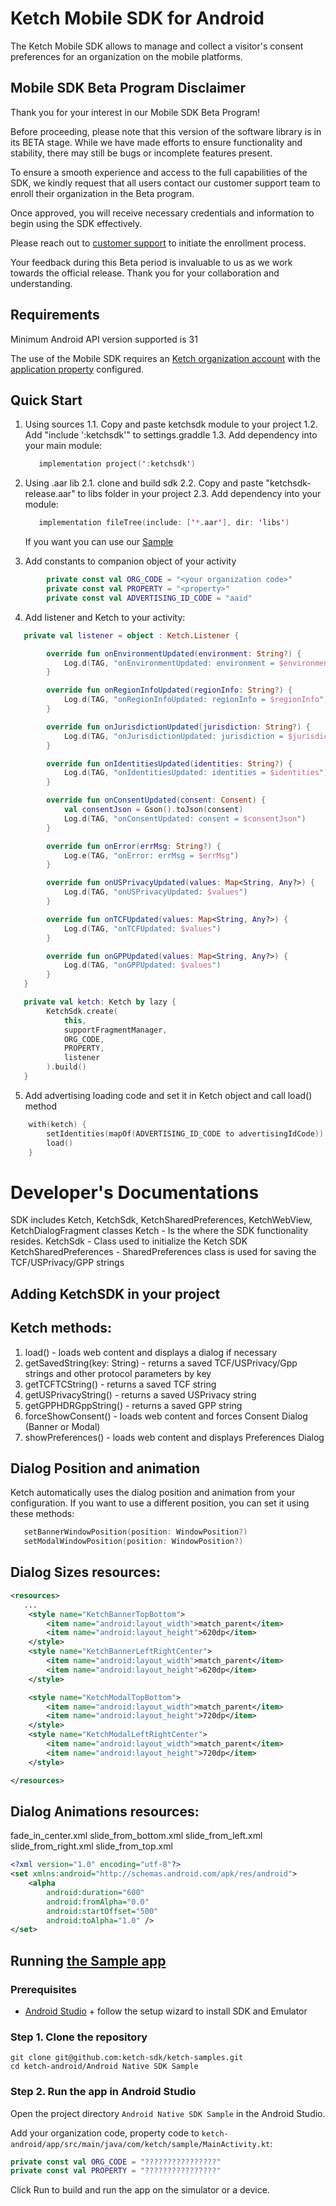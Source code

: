 # Ketch Mobile SDK for Android

The Ketch Mobile SDK allows to manage and collect a visitor's consent preferences for an organization on the mobile platforms.

## Mobile SDK Beta Program Disclaimer

Thank you for your interest in our Mobile SDK Beta Program!

Before proceeding, please note that this version of the software library is in its
BETA stage. While we have made efforts to ensure functionality and stability,
there may still be bugs or incomplete features present.

To ensure a smooth experience and access to the full capabilities of the SDK,
we kindly request that all users contact our customer support team
to enroll their organization in the Beta program.

Once approved, you will receive necessary credentials and information to begin
using the SDK effectively.

Please reach out to [customer support](mailto:support@ketch.com) to initiate the enrollment process.

Your feedback during this Beta period is invaluable to us as we work towards the official release.
Thank you for your collaboration and understanding.

## Requirements

Minimum Android API version supported is 31

The use of the Mobile SDK requires an [Ketch organization account](https://app.ketch.com/settings/organization)
with the [application property](https://app.ketch.com/deployment/applications)  configured.

## Quick Start

1. Using sources
   1.1. Copy and paste ketchsdk module to your project
   1.2. Add "include ':ketchsdk'" to settings.graddle
   1.3. Add dependency into your main module:
    ```kotlin
       implementation project(':ketchsdk')
    ```
2. Using .aar lib
   2.1. clone and build sdk
   2.2. Copy and paste "ketchsdk-release.aar" to libs folder in your project
   2.3. Add dependency into your module:
    ```kotlin
       implementation fileTree(include: ['*.aar'], dir: 'libs')
    ```
   If you want you can use our [Sample](https://github.com/ketch-sdk/ketch-samples)

3. Add constants to companion object of your activity
```kotlin
        private const val ORG_CODE = "<your organization code>"
        private const val PROPERTY = "<property>"
        private const val ADVERTISING_ID_CODE = "aaid"
```
4. Add listener and Ketch to your activity:
```kotlin
   private val listener = object : Ketch.Listener {

        override fun onEnvironmentUpdated(environment: String?) {
            Log.d(TAG, "onEnvironmentUpdated: environment = $environment")
        }

        override fun onRegionInfoUpdated(regionInfo: String?) {
            Log.d(TAG, "onRegionInfoUpdated: regionInfo = $regionInfo")
        }

        override fun onJurisdictionUpdated(jurisdiction: String?) {
            Log.d(TAG, "onJurisdictionUpdated: jurisdiction = $jurisdiction")
        }

        override fun onIdentitiesUpdated(identities: String?) {
            Log.d(TAG, "onIdentitiesUpdated: identities = $identities")
        }

        override fun onConsentUpdated(consent: Consent) {
            val consentJson = Gson().toJson(consent)
            Log.d(TAG, "onConsentUpdated: consent = $consentJson")
        }

        override fun onError(errMsg: String?) {
            Log.e(TAG, "onError: errMsg = $errMsg")
        }

        override fun onUSPrivacyUpdated(values: Map<String, Any?>) {
            Log.d(TAG, "onUSPrivacyUpdated: $values")
        }

        override fun onTCFUpdated(values: Map<String, Any?>) {
            Log.d(TAG, "onTCFUpdated: $values")
        }

        override fun onGPPUpdated(values: Map<String, Any?>) {
            Log.d(TAG, "onGPPUpdated: $values")
        }
   }

   private val ketch: Ketch by lazy {
        KetchSdk.create(
            this,
            supportFragmentManager,
            ORG_CODE,
            PROPERTY,
            listener
        ).build()
   }
```
5. Add advertising loading code and set it in Ketch object and call load() method
```kotlin
    with(ketch) {
        setIdentities(mapOf(ADVERTISING_ID_CODE to advertisingIdCode))
        load()
    }
```

# Developer's Documentations

SDK includes Ketch, KetchSdk, KetchSharedPreferences, KetchWebView, KetchDialogFragment classes 
Ketch - Is the where the SDK functionality resides. 
KetchSdk - Class used to initialize the Ketch SDK 
KetchSharedPreferences - SharedPreferences class is used for saving the TCF/USPrivacy/GPP strings

## Adding KetchSDK in your project

## Ketch methods:
1. load() - loads web content and displays a dialog if necessary
1. getSavedString(key: String) - returns a saved TCF/USPrivacy/Gpp strings and other protocol parameters by key
2. getTCFTCString() - returns a saved TCF string
3. getUSPrivacyString() - returns a saved USPrivacy string
4. getGPPHDRGppString() - returns a saved GPP string
5. forceShowConsent() - loads web content and forces Consent Dialog (Banner or Modal) 
6. showPreferences() - loads web content and displays Preferences Dialog

## Dialog Position and animation
Ketch automatically uses the dialog position and animation from your configuration.
If you want to use a different position, you can set it using these methods:
```kotlin
   setBannerWindowPosition(position: WindowPosition?)
   setModalWindowPosition(position: WindowPosition?)
```

## Dialog Sizes resources:
```xml
<resources>
   ...
    <style name="KetchBannerTopBottom">
        <item name="android:layout_width">match_parent</item>
        <item name="android:layout_height">620dp</item>
    </style>
    <style name="KetchBannerLeftRightCenter">
        <item name="android:layout_width">match_parent</item>
        <item name="android:layout_height">620dp</item>
    </style>

    <style name="KetchModalTopBottom">
        <item name="android:layout_width">match_parent</item>
        <item name="android:layout_height">720dp</item>
    </style>
    <style name="KetchModalLeftRightCenter">
        <item name="android:layout_width">match_parent</item>
        <item name="android:layout_height">720dp</item>
    </style>

</resources>
```
## Dialog Animations resources:
fade_in_center.xml
slide_from_bottom.xml
slide_from_left.xml
slide_from_right.xml
slide_from_top.xml

```xml
<?xml version="1.0" encoding="utf-8"?>
<set xmlns:android="http://schemas.android.com/apk/res/android">
    <alpha
        android:duration="600"
        android:fromAlpha="0.0"
        android:startOffset="500"
        android:toAlpha="1.0" />
</set>
```

## Running [the Sample app](https://github.com/ketch-sdk/ketch-samples) 

### Prerequisites
- [Android Studio](https://developer.android.com/studio) + follow the setup wizard to install SDK and Emulator

### Step 1. Clone the repository

```
git clone git@github.com:ketch-sdk/ketch-samples.git
cd ketch-android/Android Native SDK Sample
```

### Step 2. Run the app in Android Studio

Open the project directory `Android Native SDK Sample` in the Android Studio.

Add your organization code, property code to
`ketch-android/app/src/main/java/com/ketch/sample/MainActivity.kt`:

```kotlin
private const val ORG_CODE = "????????????????"
private const val PROPERTY = "????????????????"
```

Click Run to build and run the app on the simulator or a device.
